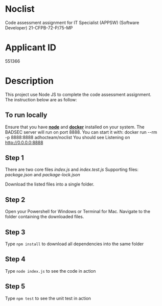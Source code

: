 # Noclist
Code assessment assignment for IT Specialist (APPSW) (Software Developer) 21-CFPB-72-P/75-MP

# Applicant ID
551366

# Description
This project use Node JS to complete the code assessment assignment. The instruction below are as follow:

## To run locally
Ensure that you have [**node**](https://nodejs.org/en/) and [**docker**](https://www.docker.com/) installed on your system.
The BADSEC server will run on port 8888. You can start it with:
docker run --rm -p 8888:8888 adhocteam/noclist
You should see Listening on http://0.0.0.0:8888


## Step 1
There are two core files *index.js* and *index.test.js*
Supporting files: *package.json* and *package-lock.json*

Download the listed files into a single folder.

## Step 2
Open your Powershell for Windows or Terminal for Mac. Navigate to the folder containing the downloaded files.

## Step 3
Type `npm install` to download all dependencies into the same folder

## Step 4
Type `node index.js` to see the code in action

## Step 5
Type `npm test` to see the unit test in action
